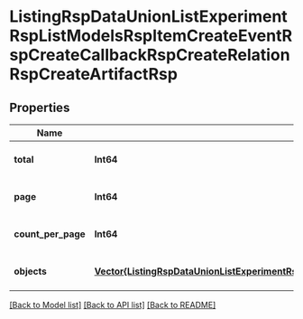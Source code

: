 # ListingRspDataUnionListExperimentRspListModelsRspItemCreateEventRspCreateCallbackRspCreateRelationRspCreateArtifactRsp


## Properties
Name | Type | Description | Notes
------------ | ------------- | ------------- | -------------
**total** | **Int64** |  | [default to nothing]
**page** | **Int64** |  | [default to nothing]
**count_per_page** | **Int64** |  | [default to nothing]
**objects** | [**Vector{ListingRspDataUnionListExperimentRspListModelsRspItemCreateEventRspCreateCallbackRspCreateRelationRspCreateArtifactRspObjectsInner}**](ListingRspDataUnionListExperimentRspListModelsRspItemCreateEventRspCreateCallbackRspCreateRelationRspCreateArtifactRspObjectsInner.md) |  | [default to nothing]


[[Back to Model list]](../README.md#models) [[Back to API list]](../README.md#api-endpoints) [[Back to README]](../README.md)


